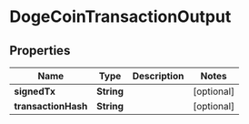 

# DogeCoinTransactionOutput


## Properties

| Name | Type | Description | Notes |
|------------ | ------------- | ------------- | -------------|
|**signedTx** | **String** |  |  [optional] |
|**transactionHash** | **String** |  |  [optional] |



